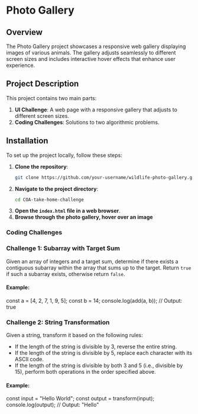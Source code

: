 # Photo Gallery

## Overview

The Photo Gallery project showcases a responsive web gallery displaying images of various animals. The gallery adjusts seamlessly to different screen sizes and includes interactive hover effects that enhance user experience.

## Project Description

This project contains two main parts:

1. **UI Challenge**: A web page with a responsive gallery that adjusts to different screen sizes.
2. **Coding Challenges**: Solutions to two algorithmic problems.

## Installation

To set up the project locally, follow these steps:

1. **Clone the repository**:
   ```bash
   git clone https://github.com/your-username/wildlife-photo-gallery.git

2. **Navigate to the project directory**:
   ```bash
   cd COA-take-home-challenge
   ```
3. **Open the `index.html` file in a web browser**.
4. **Browse through the photo gallery, hover over an image**


### Coding Challenges

### Challenge 1: Subarray with Target Sum

Given an array of integers and a target sum, determine if there exists a contiguous subarray within the array that sums up to the target. Return `true` if such a subarray exists, otherwise return `false`.

#### Example:
const a = [4, 2, 7, 1, 9, 5];
const b = 14;
console.log(add(a, b));  // Output: true

### Challenge 2: String Transformation

Given a string, transform it based on the following rules:

- If the length of the string is divisible by 3, reverse the entire string.
- If the length of the string is divisible by 5, replace each character with its ASCII code.
- If the length of the string is divisible by both 3 and 5 (i.e., divisible by 15), perform both operations in the order specified above.

#### Example:
const input = "Hello World";
const output = transform(input);
console.log(output);  // Output: "Hello"